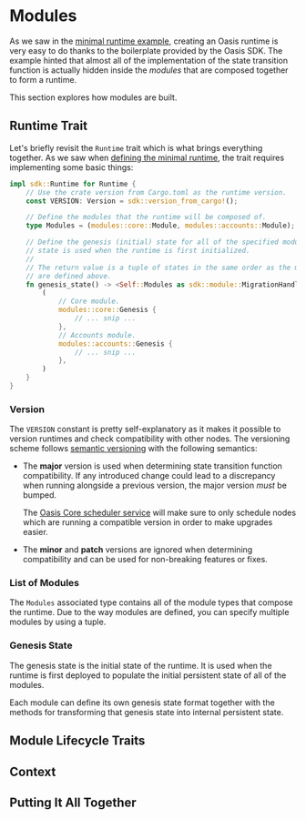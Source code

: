 # Modules

As we saw in the [minimal runtime example], creating an Oasis runtime is very
easy to do thanks to the boilerplate provided by the Oasis SDK. The example
hinted that almost all of the implementation of the state transition function
is actually hidden inside the _modules_ that are composed together to form a
runtime.

This section explores how modules are built.

[minimal runtime example]: minimal-runtime.md

## Runtime Trait

Let's briefly revisit the `Runtime` trait which is what brings everything
together. As we saw when [defining the minimal runtime], the trait requires
implementing some basic things:

```rust
impl sdk::Runtime for Runtime {
    // Use the crate version from Cargo.toml as the runtime version.
    const VERSION: Version = sdk::version_from_cargo!();

    // Define the modules that the runtime will be composed of.
    type Modules = (modules::core::Module, modules::accounts::Module);

    // Define the genesis (initial) state for all of the specified modules. This
    // state is used when the runtime is first initialized.
    //
    // The return value is a tuple of states in the same order as the modules
    // are defined above.
    fn genesis_state() -> <Self::Modules as sdk::module::MigrationHandler>::Genesis {
        (
            // Core module.
            modules::core::Genesis {
                // ... snip ...
            },
            // Accounts module.
            modules::accounts::Genesis {
                // ... snip ...
            },
        )
    }
}
```

[defining the minimal runtime]: minimal-runtime.md#runtime-definition

### Version

The `VERSION` constant is pretty self-explanatory as it makes it possible to
version runtimes and check compatibility with other nodes. The versioning scheme
follows [semantic versioning] with the following semantics:

* The **major** version is used when determining state transition function
  compatibility. If any introduced change could lead to a discrepancy when
  running alongside a previous version, the major version _must_ be bumped.

  The [Oasis Core scheduler service] will make sure to only schedule nodes which
  are running a compatible version in order to make upgrades easier.

* The **minor** and **patch** versions are ignored when determining
  compatibility and can be used for non-breaking features or fixes.

<!-- markdownlint-disable line-length -->
[semantic versioning]: https://semver.org/
[Oasis Core scheduler service]: https://github.com/oasisprotocol/oasis-core/blob/master/docs/consensus/services/scheduler.md
<!-- markdownlint-enable line-length -->

### List of Modules

The `Modules` associated type contains all of the module types that compose the
runtime. Due to the way modules are defined, you can specify multiple modules
by using a tuple.

### Genesis State

The genesis state is the initial state of the runtime. It is used when the
runtime is first deployed to populate the initial persistent state of all of the
modules.

Each module can define its own genesis state format together with the methods
for transforming that genesis state into internal persistent state.

## Module Lifecycle Traits

## Context

## Putting It All Together
